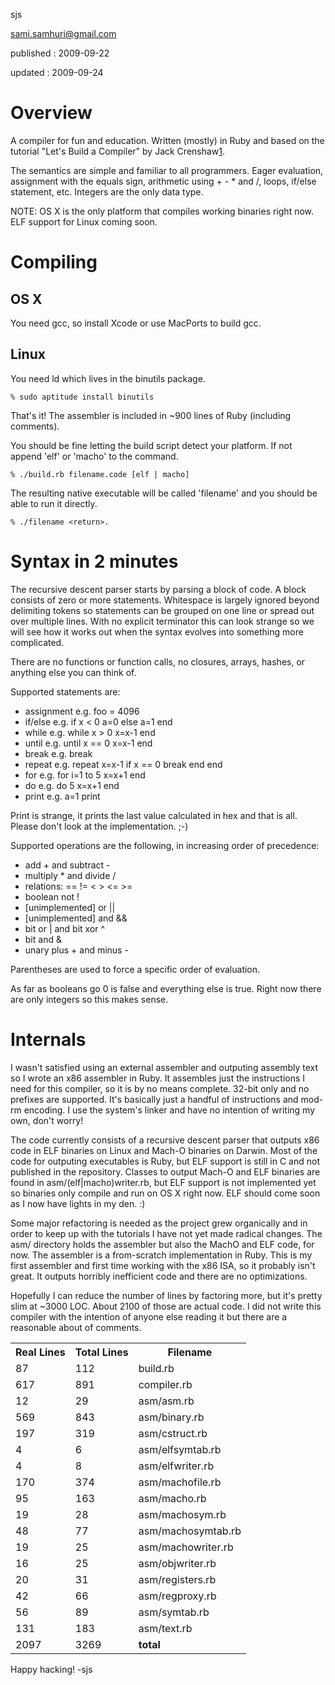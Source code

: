 sjs

[sami.samhuri@gmail.com](mailto:sami.samhuri@gmail.com)

published : 2009-09-22

updated   : 2009-09-24


Overview
========

A compiler for fun and education.  Written (mostly) in Ruby and based
on the tutorial "Let's Build a Compiler" by Jack Crenshaw[1].

[1]: http://compilers.iecc.com/crenshaw/

The semantics are simple and familiar to all programmers.  Eager
evaluation, assignment with the equals sign, arithmetic using + - *
and /, loops, if/else statement, etc.  Integers are the only data type.


NOTE: OS X is the only platform that compiles working binaries right
now.  ELF support for Linux coming soon.


Compiling
========

OS X
----

You need gcc, so install Xcode or use MacPorts to build gcc.


Linux
-----

You need ld which lives in the binutils package.

    % sudo aptitude install binutils

That's it!  The assembler is included in ~900 lines of Ruby (including
comments).


You should be fine letting the build script detect your platform.  If
not append 'elf' or 'macho' to the command.

    % ./build.rb filename.code [elf | macho]

The resulting native executable will be called 'filename' and you
should be able to run it directly.

    % ./filename <return>.



Syntax in 2 minutes
===================

The recursive descent parser starts by parsing a block of code.  A
block consists of zero or more statements.  Whitespace is largely
ignored beyond delimiting tokens so statements can be grouped on one
line or spread out over multiple lines.  With no explicit terminator
this can look strange so we will see how it works out when the syntax
evolves into something more complicated.

There are no functions or function calls, no closures, arrays, hashes,
or anything else you can think of.

Supported statements are:

 * assignment  e.g. foo = 4096
 * if/else     e.g. if x < 0 a=0 else a=1 end
 * while       e.g. while x > 0 x=x-1 end
 * until       e.g. until x == 0 x=x-1 end
 * break       e.g. break
 * repeat      e.g. repeat x=x-1 if x == 0 break end end
 * for         e.g. for i=1 to 5 x=x+1 end
 * do          e.g. do 5 x=x+1 end
 * print       e.g. a=1 print

Print is strange, it prints the last value calculated in hex and that
is all.  Please don't look at the implementation. ;-)

Supported operations are the following, in increasing order of
precedence:

 * add + and subtract -
 * multiply * and divide /
 * relations: == != < > <= >=
 * boolean not !
 * [unimplemented] or ||
 * [unimplemented] and &&
 * bit or | and bit xor ^
 * bit and &
 * unary plus + and minus -

Parentheses are used to force a specific order of evaluation.

As far as booleans go 0 is false and everything else is true.  Right
now there are only integers so this makes sense.


Internals
=========

I wasn't satisfied using an external assembler and outputing assembly
text so I wrote an x86 assembler in Ruby.  It assembles just the
instructions I need for this compiler, so it is by no means complete.
32-bit only and no prefixes are supported.  It's basically just a
handful of instructions and mod-rm encoding.  I use the system's
linker and have no intention of writing my own, don't worry!

The code currently consists of a recursive descent parser that outputs
x86 code in ELF binaries on Linux and Mach-O binaries on Darwin.
Most of the code for outputing executables is Ruby, but ELF support is
still in C and not published in the repository.  Classes to output
Mach-O and ELF binaries are found in asm/(elf|macho)writer.rb, but ELF
support is not implemented yet so binaries only compile and run on OS
X right now.  ELF should come soon as I now have lights in my den. :)

Some major refactoring is needed as the project grew organically and
in order to keep up with the tutorials I have not yet made radical
changes.  The asm/ directory holds the assembler but also the MachO
and ELF code, for now.  The assembler is a from-scratch implementation
in Ruby. This is my first assembler and first time working with the
x86 ISA, so it probably isn't great.  It outputs horribly inefficient
code and there are no optimizations.

Hopefully I can reduce the number of lines by factoring more, but it's
pretty slim at ~3000 LOC.  About 2100 of those are actual code.  I did
not write this compiler with the intention of anyone else reading it
but there are a reasonable about of comments.

<table>
  <tr>
    <th>Real Lines</th>
    <th>Total Lines</th>
    <th>Filename</th>
  </tr>

  <tr>
    <td>87</td>
    <td>112</td>
    <td>build.rb</td>
  </tr>
  <tr>
    <td>617</td>
    <td>891</td>
    <td>compiler.rb</td>
  </tr>
  <tr>
    <td>12</td>
    <td>29</td>
    <td>asm/asm.rb</td>
  </tr>
  <tr>
    <td>569</td>
    <td>843</td>
    <td>asm/binary.rb</td>
  </tr>
  <tr>
    <td>197</td>
    <td>319</td>
    <td>asm/cstruct.rb</td>
  </tr>
  <tr>
    <td>4</td>
    <td>6</td>
    <td>asm/elfsymtab.rb</td>
  </tr>
  <tr>
    <td>4</td>
    <td>8</td>
    <td>asm/elfwriter.rb</td>
  </tr>
  <tr>
    <td>170</td>
    <td>374</td>
    <td>asm/machofile.rb</td>
  </tr>
  <tr>
    <td>95</td>
    <td>163</td>
    <td>asm/macho.rb</td>
  </tr>
  <tr>
    <td>19</td>
    <td>28</td>
    <td>asm/machosym.rb</td>
  </tr>
  <tr>
    <td>48</td>
    <td>77</td>
    <td>asm/machosymtab.rb</td>
  </tr>
  <tr>
    <td>19</td>
    <td>25</td>
    <td>asm/machowriter.rb</td>
  </tr>
  <tr>
    <td>16</td>
    <td>25</td>
    <td>asm/objwriter.rb</td>
  </tr>
  <tr>
    <td>20</td>
    <td>31</td>
    <td>asm/registers.rb</td>
  </tr>
  <tr>
    <td>42</td>
    <td>66</td>
    <td>asm/regproxy.rb</td>
  </tr>
  <tr>
    <td>56</td>
    <td>89</td>
    <td>asm/symtab.rb</td>
  </tr>
  <tr>
    <td>131</td>
    <td>183</td>
    <td>asm/text.rb</td>
  </tr>
  <tr>
    <td>2097</td>
    <td>3269</td>
    <td><b>total</b></td>
  </tr>
</table>


Happy hacking!
-sjs